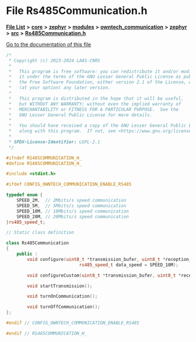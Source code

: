 

# File Rs485Communication.h

[**File List**](files.md) **>** [**core**](dir_771164b9325b04f1442f7a3ffa8ecb89.md) **>** [**zephyr**](dir_09002e7ce91f09aeb040dfd1861a47f4.md) **>** [**modules**](dir_6d0fb8ab814c517e7f155fb837e32f72.md) **>** [**owntech\_communication**](dir_c4fe9b0224a9586dd317852c3c5604f8.md) **>** [**zephyr**](dir_ed8beaa694e779377b0049b01e5ade22.md) **>** [**src**](dir_1a412f239039e530bef8001f48cd80a4.md) **>** [**Rs485Communication.h**](Rs485Communication_8h.md)

[Go to the documentation of this file](Rs485Communication_8h.md)


```C++
/*
 * Copyright (c) 2023-2024 LAAS-CNRS
 *
 *   This program is free software: you can redistribute it and/or modify
 *   it under the terms of the GNU Lesser General Public License as published by
 *   the Free Software Foundation, either version 2.1 of the License, or
 *   (at your option) any later version.
 *
 *   This program is distributed in the hope that it will be useful,
 *   but WITHOUT ANY WARRANTY; without even the implied warranty of
 *   MERCHANTABILITY or FITNESS FOR A PARTICULAR PURPOSE.  See the
 *   GNU Lesser General Public License for more details.
 *
 *   You should have received a copy of the GNU Lesser General Public License
 *   along with this program.  If not, see <https://www.gnu.org/licenses/>.
 *
 * SPDX-License-Identifier: LGPL-2.1
 */

#ifndef RS485COMMUNICATION_H_
#define RS485COMMUNICATION_H_

#include <stdint.h>

#ifdef CONFIG_OWNTECH_COMMUNICATION_ENABLE_RS485

typedef enum {
    SPEED_2M,  // 2Mbits/s speed communication
    SPEED_5M,  // 5Mbits/s speed communication
    SPEED_10M, // 10Mbits/s speed communication
    SPEED_20M, // 20Mbits/s speed communication
}rs485_speed_t;

// Static class definition

class Rs485Communication
{
    public :
        void configure(uint8_t *transmission_bufer, uint8_t *reception_buffer, uint16_t data_size, void (*user_function)(), 
                            rs485_speed_t data_speed = SPEED_10M);

        void configureCustom(uint8_t *transmission_bufer, uint8_t *reception_buffer, uint16_t data_size, void (*user_function)(void), uint32_t baudrate, bool oversampling_8);

        void startTransmission();

        void turnOnCommunication();

        void turnOffCommunication();
};

#endif // CONFIG_OWNTECH_COMMUNICATION_ENABLE_RS485

#endif // RS485COMMUNICATION_H_
```


